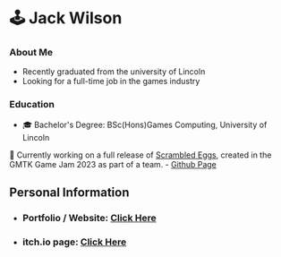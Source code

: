 # 🕹️ Jack Wilson

### About Me
* Recently graduated from the university of Lincoln
* Looking for a full-time job in the games industry

### Education
* 🎓 Bachelor's Degree: BSc(Hons)Games Computing, University of Lincoln

🔭 Currently working on a full release of [Scrambled Eggs](https://thejackxbl.itch.io/scrambled-eggs), created in the GMTK Game Jam 2023 as part of a team. - [Github Page](https://github.com/JakeHornerMan/GMTKGameJam2023)

## Personal Information

* ### Portfolio / Website: [Click Here](https://thejackxbl.wordpress.com) 
* ### itch.io page: [Click Here](https://thejackxbl.itch.io)

<!--
**TheJackXBL/TheJackXBL** is a ✨ _special_ ✨ repository because its `README.md` (this file) appears on your GitHub profile.

Here are some ideas to get you started:

- 🔭 I’m currently working on ...
- 🌱 I’m currently learning ...
- 👯 I’m looking to collaborate on ...
- 🤔 I’m looking for help with ...
- 💬 Ask me about ...
- 📫 How to reach me: ...
- 😄 Pronouns: ...
- ⚡ Fun fact: ...
-->
